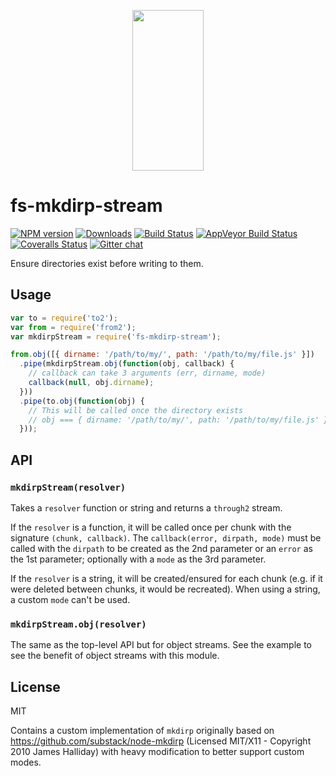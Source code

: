 <p align="center">
  <a href="http://gulpjs.com">
    <img height="257" width="114" src="https://raw.githubusercontent.com/gulpjs/artwork/master/gulp-2x.png">
  </a>
</p>

# fs-mkdirp-stream

[![NPM version][npm-image]][npm-url] [![Downloads][downloads-image]][npm-url] [![Build Status][travis-image]][travis-url] [![AppVeyor Build Status][appveyor-image]][appveyor-url] [![Coveralls Status][coveralls-image]][coveralls-url] [![Gitter chat][gitter-image]][gitter-url]

Ensure directories exist before writing to them.

## Usage

```js
var to = require('to2');
var from = require('from2');
var mkdirpStream = require('fs-mkdirp-stream');

from.obj([{ dirname: '/path/to/my/', path: '/path/to/my/file.js' }])
  .pipe(mkdirpStream.obj(function(obj, callback) {
    // callback can take 3 arguments (err, dirname, mode)
    callback(null, obj.dirname);
  }))
  .pipe(to.obj(function(obj) {
    // This will be called once the directory exists
    // obj === { dirname: '/path/to/my/', path: '/path/to/my/file.js' }
  }));
```

## API

### `mkdirpStream(resolver)`

Takes a `resolver` function or string and returns a `through2` stream.

If the `resolver` is a function, it will be called once per chunk with the signature `(chunk, callback)`. The `callback(error, dirpath, mode)` must be called with the `dirpath` to be created as the 2nd parameter or an `error` as the 1st parameter; optionally with a `mode` as the 3rd parameter.

If the `resolver` is a string, it will be created/ensured for each chunk (e.g. if it were deleted between chunks, it would be recreated). When using a string, a custom `mode` can't be used.

### `mkdirpStream.obj(resolver)`

The same as the top-level API but for object streams. See the example to see the benefit of object streams with this module.

## License

MIT

Contains a custom implementation of `mkdirp` originally based on https://github.com/substack/node-mkdirp (Licensed MIT/X11 - Copyright 2010 James Halliday) with heavy modification to better support custom modes.

[downloads-image]: http://img.shields.io/npm/dm/fs-mkdirp-stream.svg
[npm-url]: https://npmjs.com/package/fs-mkdirp-stream
[npm-image]: http://img.shields.io/npm/v/fs-mkdirp-stream.svg

[travis-url]: https://travis-ci.org/gulpjs/fs-mkdirp-stream
[travis-image]: http://img.shields.io/travis/gulpjs/fs-mkdirp-stream.svg?label=travis-ci

[appveyor-url]: https://ci.appveyor.com/project/gulpjs/fs-mkdirp-stream
[appveyor-image]: https://img.shields.io/appveyor/ci/gulpjs/fs-mkdirp-stream.svg?label=appveyor

[coveralls-url]: https://coveralls.io/r/gulpjs/fs-mkdirp-stream
[coveralls-image]: http://img.shields.io/coveralls/gulpjs/fs-mkdirp-stream/master.svg

[gitter-url]: https://gitter.im/gulpjs/gulp
[gitter-image]: https://badges.gitter.im/gulpjs/gulp.png
